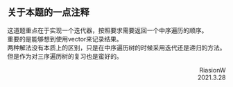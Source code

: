 ## 关于本题的一点注释
这道题重点在于实现一个迭代器，按照要求需要返回一个中序遍历的顺序。\
重要的是能够想到使用vector来记录结果。\
两种解法没有本质上的区别，只是在中序遍历树的时候采用迭代还是递归的方法。\
但是作为对三序遍历树的复习也是蛮好的。
<p align = right> RiasionW <br> 2021.3.28